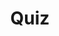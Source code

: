 ---
title: "Quiz"
passing_percentage: 70
layout: "test"
type: "test"
questions:
  - id: "q1"
    text: "What does Meshery Playground provide for managing Kubernetes resources?"
    type: "single-answer"
    marks: 2
    options:
      - id: "a"
        text: "Command line interface only"
      - id: "b"
        text: "Visual tools for managing Kubernetes resources"
        is_correct: true
      - id: "c"
        text: "Database management tools"
      - id: "d"
        text: "Container runtime environment"
  - id: "q2"
    text: "What resources will you create in this WordPress and MySQL tutorial?"
    type: "multiple-answers"
    marks: 2
    options:
      - id: "a"
        text: "Persistent volumes"
        is_correct: true
      - id: "b"
        text: "Secret for the database"
        is_correct: true
      - id: "c"
        text: "Load balancer configurations"
      - id: "d"
        text: "Service mesh configurations"
  - id: "q3"
    text: "Which file format defines Kubernetes resources?"
    type: "short_answer" 
    marks: 2
    correct_answer: "YAML" 
---